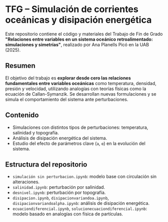# TFG – Simulación de corrientes oceánicas y disipación energética

Este repositorio contiene el código y materiales del Trabajo de Fin de Grado **"Relaciones entre variables en un sistema oceánico retroalimentado: simulaciones y simetrías"**, realizado por Ana Planells Picó en la UAB (2025).

## Resumen

El objetivo del trabajo es **explorar desde cero las relaciones fundamentales entre variables oceánicas** como temperatura, densidad, presión y velocidad, utilizando analogías con teorías físicas como la ecuación de Callan-Symanzik. Se desarrollan nuevas formulaciones y se simula el comportamiento del sistema ante perturbaciones.

## Contenido

- Simulaciones con distintos tipos de perturbaciones: temperatura, salinidad y topografía.
- Análisis de disipación energética del sistema.
- Estudio del efecto de parámetros clave (`a`, `α`) en la evolución del sistema.

## Estructura del repositorio

- `simulación sin perturbacion.ipynb`: modelo base con circulación sin alteraciones.
- `salinidad.ipynb`: perturbación por salinidad.
- `desnivel.ipynb`: perturbación por topografía.
- `disipacion.ipynb`, `disipacionvariandoa.ipynb`, `disipacionvariandoalpha.ipynb`: análisis de disipación energética.
- `ecuaciondiferencial.ipynb`, `solucionecuaciondiferencial.ipynb`: modelo basado en analogías con física de partículas.

